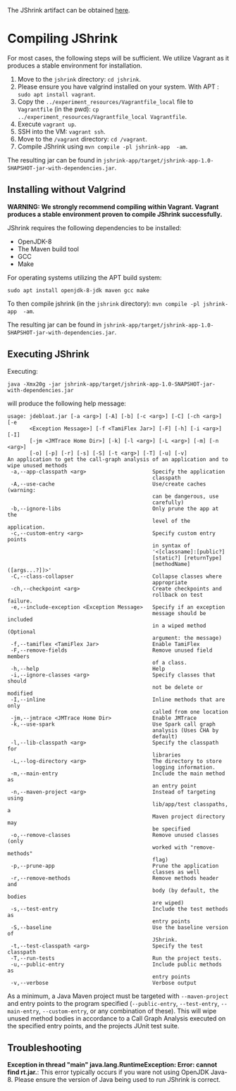The JShrink artifact can be obtained [here](
https://doi.org/10.6084/m9.figshare.12435542).

# Compiling JShrink

For most cases, the following steps will be sufficient. We utilize Vagrant
as it produces a stable environment for installation.

1. Move to the `jshrink` directory: `cd jshrink`.
2. Please ensure you have valgrind installed on your system. With APT : `sudo
apt install vagrant`.
3. Copy the `../experiment_resources/Vagrantfile_local` file to
`Vagrantfile` (in the pwd):
`cp ../experiment_resources/Vagrantfile_local Vagrantfile`.
4. Execute `vagrant up`.
5. SSH into the VM: `vagrant ssh`.
6. Move to the `/vagrant` directory: `cd /vagrant`.
7. Compile JShrink using `mvn compile -pl jshrink-app  -am`.

The resulting jar can be found in
`jshrink-app/target/jshrink-app-1.0-SHAPSHOT-jar-with-dependencies.jar`.

## Installing without Valgrind

**WARNING: We strongly recommend compiling within Vagrant. Vagrant produces a
stable environment proven to compile JShrink successfully.**

JShrink requires the following dependencies to be installed:

* OpenJDK-8
* The Maven build tool
* GCC
* Make

For operating systems utilizing the APT build system:

```
sudo apt install openjdk-8-jdk maven gcc make
```

To then compile jshrink (in the `jshrink` directory):
`mvn compile -pl jshrink-app  -am`.

The resulting jar can be found in
`jshrink-app/target/jshrink-app-1.0-SHAPSHOT-jar-with-dependencies.jar`.

## Executing JShrink

Executing:

```
java -Xmx20g -jar jshrink-app/target/jshrink-app-1.0-SNAPSHOT-jar-with-dependencies.jar
```

will produce the following help message:

```
usage: jdebloat.jar [-a <arg>] [-A] [-b] [-c <arg>] [-C] [-ch <arg>] [-e
       <Exception Message>] [-f <TamiFlex Jar>] [-F] [-h] [-i <arg>] [-I]
       [-jm <JMTrace Home Dir>] [-k] [-l <arg>] [-L <arg>] [-m] [-n <arg>]
       [-o] [-p] [-r] [-s] [-S] [-t <arg>] [-T] [-u] [-v]
An application to get the call-graph analysis of an application and to
wipe unused methods
 -a,--app-classpath <arg>                     Specify the application
                                              classpath
 -A,--use-cache                               Use/create caches (warning:
                                              can be dangerous, use
                                              carefully)
 -b,--ignore-libs                             Only prune the app at the
                                              level of the application.
 -c,--custom-entry <arg>                      Specify custom entry points
                                              in syntax of
                                              '<[classname]:[public?]
                                              [static?] [returnType]
                                              [methodName]([args...?])>'
 -C,--class-collapser                         Collapse classes where
                                              appropriate
 -ch,--checkpoint <arg>                       Create checkpoints and
                                              rollback on test failure.
 -e,--include-exception <Exception Message>   Specify if an exception
                                              message should be included
                                              in a wiped method (Optional
                                              argument: the message)
 -f,--tamiflex <TamiFlex Jar>                 Enable TamiFlex
 -F,--remove-fields                           Remove unused field members
                                              of a class.
 -h,--help                                    Help
 -i,--ignore-classes <arg>                    Specify classes that should
                                              not be delete or modified
 -I,--inline                                  Inline methods that are only
                                              called from one location
 -jm,--jmtrace <JMTrace Home Dir>             Enable JMTrace
 -k,--use-spark                               Use Spark call graph
                                              analysis (Uses CHA by
                                              default)
 -l,--lib-classpath <arg>                     Specify the classpath for
                                              libraries
 -L,--log-directory <arg>                     The directory to store
                                              logging information.
 -m,--main-entry                              Include the main method as
                                              an entry point
 -n,--maven-project <arg>                     Instead of targeting using
                                              lib/app/test classpaths, a
                                              Maven project directory may
                                              be specified
 -o,--remove-classes                          Remove unused classes (only
                                              worked with "remove-methods"
                                              flag)
 -p,--prune-app                               Prune the application
                                              classes as well
 -r,--remove-methods                          Remove methods header and
                                              body (by default, the bodies
                                              are wiped)
 -s,--test-entry                              Include the test methods as
                                              entry points
 -S,--baseline                                Use the baseline version of
                                              JShrink.
 -t,--test-classpath <arg>                    Specify the test classpath
 -T,--run-tests                               Run the project tests.
 -u,--public-entry                            Include public methods as
                                              entry points
 -v,--verbose                                 Verbose output
```

As a minimum, a Java Maven project must be targeted with `--maven-project` and
entry points to the program specified (`--public-entry`, `--test-entry`,
`--main-entry`, `--custom-entry`, or any combination of these). This will
wipe unused method bodies in accordance to a Call Graph Analysis executed
on the specified entry points, and the projects JUnit test suite.

## Troubleshooting

**Exception in thread "main" java.lang.RuntimeException: Error: cannot find
rt.jar.**: This error typically occurs if you ware not using OpenJDK Java-8.
Please ensure the version of Java being used to run JShrink is correct.

